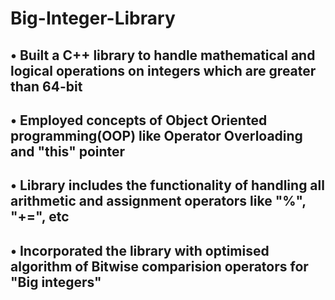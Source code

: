 # Big-Integer-Library

## • Built a C++ library to handle mathematical and logical operations on integers which are greater than 64-bit
## • Employed concepts of Object Oriented programming(OOP) like Operator Overloading and "this" pointer
## • Library includes the functionality of handling all arithmetic and assignment operators like "%", "+=", etc
## • Incorporated the library with optimised algorithm of Bitwise comparision operators for "Big integers"
